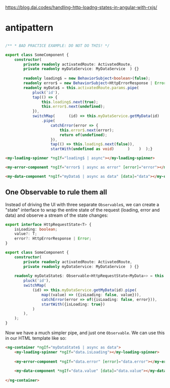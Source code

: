 https://blog.dai.codes/handling-http-loadng-states-in-angular-with-rxjs/

# antipattern
``` typescript

/** * BAD PRACTICE EXAMPLE: DO NOT DO THIS! */

export class SomeComponent {  
	constructor(    
		private readonly activatedRoute: ActivatedRoute,    
		private readonly myDataService: MyDataService  ) {}  
		
		readonly loading$ = new BehaviorSubject<boolean>(false);  
		readonly error$ = new BehaviorSubject<HttpErrorResponse | Error | undefined>(undefined);  
		readonly myData$ = this.activatedRoute.params.pipe(    
			pluck('id'),    
			tap(() => {      
				this.loading$.next(true);      
				this.error$.next(undefined);    
			}),    
			switchMap(      (id) => this.myDataService.getMyData(id)
				.pipe(        
					catchError(error => {          
						this.error$.next(error);          
						return of(undefined);        
					}),        
					tap(() => this.loading$.next(false)),        
					startWith(undefined as void)      )    )  );}


```

```html
<my-loading-spinner *ngIf="loading$ | async"></my-loading-spinner>

<my-error-component *ngIf="error$ | async as error" [error]="error"></my-error-component>

<my-data-component *ngIf="myData$ | async as data" [data]="data"></my-data-component>
```


## One Observable to rule them all

Instead of driving the UI with three separate `Observable`s, we can create a "state" interface to wrap the entire state of the request (loading, error and data) and observe a stream of the state changes:

```typescript
export interface HttpRequestState<T> {  
	isLoading: boolean;  
	value?: T;  
	error?: HttpErrorResponse | Error;
}

export class SomeComponent {  
	constructor(    
		private readonly activatedRoute: ActivatedRoute,    
		private readonly myDataService: MyDataService  ) {}  
	
	readonly myDataState$: Observable<HttpRequestState<MyData>> = this.activatedRoute.params.pipe(    
		pluck('id'),    
		switchMap(      
			(id) => this.myDataService.getMyData(id).pipe(        
				map((value) => ({isLoading: false, value})),        
				catchError(error => of({isLoading: false, error})),        
				startWith({isLoading: true})      
			)    
		),  
	);
}
```

Now we have a much simpler pipe, and just one `Observable`. We can use this in our HTML template like so:

```html
<ng-container *ngIf="myDataState$ | async as data">  
	<my-loading-spinner *ngIf="data.isLoading"></my-loading-spinner>  
	
	<my-error-component *ngIf="data.error" [error]="data.error"></my-error-component>  
	
	<my-data-component *ngIf="data.value" [data]="data.value"></my-data-component>
	
</ng-container>
```